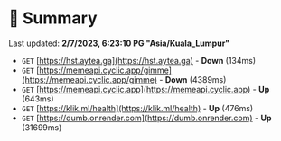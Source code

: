# 📖 Summary
Last updated: **2/7/2023, 6:23:10 PG "Asia/Kuala_Lumpur"**

- `GET` [https://hst.aytea.ga](https://hst.aytea.ga) - **Down** (134ms)
- `GET` [https://memeapi.cyclic.app/gimme](https://memeapi.cyclic.app/gimme) - **Down** (4389ms)
- `GET` [https://memeapi.cyclic.app](https://memeapi.cyclic.app) - **Up** (643ms)
- `GET` [https://klik.ml/health](https://klik.ml/health) - **Up** (476ms)
- `GET` [https://dumb.onrender.com](https://dumb.onrender.com) - **Up** (31699ms)
